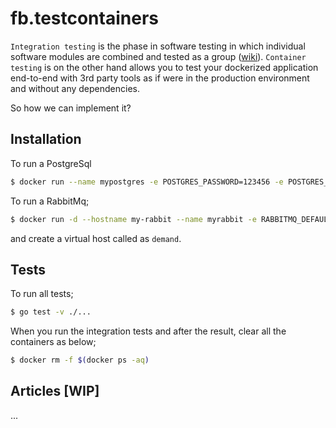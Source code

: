 # fb.testcontainers

`Integration testing` is the phase in software testing in which individual software modules are combined and tested as a group ([wiki](https://en.wikipedia.org/wiki/Integration_testing)).
`Container testing` is on the other hand allows you to test your dockerized application end-to-end with 3rd party tools as if were in the production environment and without any dependencies.

So how we can implement it?

## Installation

To run a PostgreSql
```sh
$ docker run --name mypostgres -e POSTGRES_PASSWORD=123456 -e POSTGRES_DB=testcontainers -d -p 5432:5432 postgres
``` 

To run a RabbitMq;
```sh
$ docker run -d --hostname my-rabbit --name myrabbit -e RABBITMQ_DEFAULT_USER=guest -e RABBITMQ_DEFAULT_PASS=123456 -p 5672:5672 -p 15672:15672 rabbitmq:3-management
```
and create a virtual host called as ``demand``.

## Tests

To run all tests;
```sh
$ go test -v ./...
```

When you run the integration tests and after the result, clear all the containers as below;
```sh 
$ docker rm -f $(docker ps -aq)
```

## Articles [WIP]

...